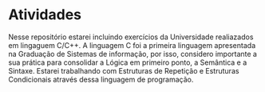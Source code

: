 # Atividades
 Nesse repositório estarei incluindo exercícios da Universidade realiazados em lingaguem C/C++.
 A linguagem C foi a primeira linguagem apresentada na Graduação de Sistemas de informação, por isso,
 considero importante a sua prática para consolidar a Lógica em primeiro ponto, a Semântica e a Sintaxe. Estarei trabalhando com Estruturas de Repetição e Estruturas Condicionais através dessa linguagem de programação.
 
